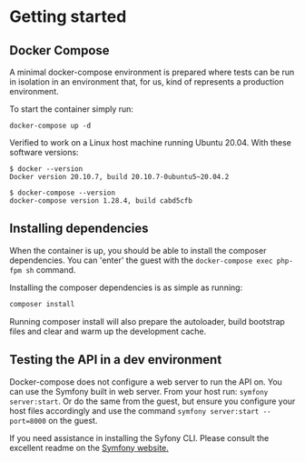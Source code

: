 # Getting started

## Docker Compose
A minimal docker-compose environment is prepared where tests can be run in isolation in an environment that, 
for us, kind of represents a production environment.

To start the container simply run:

`docker-compose up -d`

Verified to work on a Linux host machine running Ubuntu 20.04. With these software versions:

```
$ docker --version
Docker version 20.10.7, build 20.10.7-0ubuntu5~20.04.2

$ docker-compose --version
docker-compose version 1.28.4, build cabd5cfb
```

## Installing dependencies
When the container is up, you should be able to install the composer dependencies. You can 'enter' the
 guest with the `docker-compose exec php-fpm sh` command. 
 
Installing the composer dependencies is as simple as running:

```bash
composer install
```

Running composer install will also prepare the autoloader, build bootstrap files and clear and warm up the development cache.

## Testing the API in a dev environment
Docker-compose does not configure a web server to run the API on. You can use the Symfony built in web server. 
From your host run: `symfony server:start`. Or do the same from the guest, but ensure you configure your host files
accordingly and use the command `symfony server:start --port=8000` on the guest.

If you need assistance in installing the Syfony CLI. Please consult the excellent readme on the 
[Symfony website.](https://symfony.com/download#step-1-install-symfony-cli)
